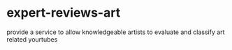 # expert-reviews-art
provide a service to allow knowledgeable artists to evaluate and classify art related yourtubes

